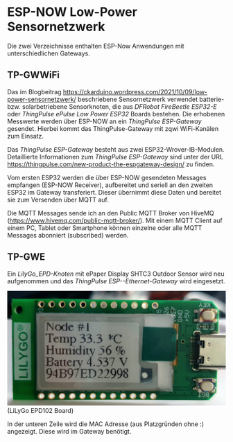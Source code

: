 # ESP-NOW Low-Power Sensornetzwerk

Die zwei Verzeichnisse enthalten ESP-Now Anwendungen mit unterschiedlichen Gateways.

## TP-GWWiFi
Das im Blogbeitrag https://ckarduino.wordpress.com/2021/10/09/low-power-sensornetzwerk/ beschriebene Sensornetzwerk verwendet batterie- bzw. solarbetriebene Sensorknoten, 
die aus *DFRobot FireBeetle ESP32-E* oder *ThingPulse ePulse Low Power ESP32* Boards bestehen. Die erhobenen Messwerte werden über ESP-NOW an ein *ThingPulse ESP-Gateway* gesendet.
Hierbei kommt das ThingPulse-Gateway mit zqwi WiFi-Kanälen zum Einsatz.

Das *ThingPulse ESP-Gateway* besteht aus zwei ESP32-Wrover-IB-Modulen. Detaillierte Informationen zum *ThingPulse ESP-Gateway* sind unter der URL 
https://thingpulse.com/new-product-the-espgateway-design/ zu finden.

Vom ersten ESP32 werden die über ESP-NOW gesendeten Messages empfangen (ESP-NOW Receiver), aufbereitet und seriell an den zweiten ESP32 im Gateway transferiert. 
Dieser übernimmt diese Daten und bereitet sie zum Versenden über MQTT auf.

Die MQTT Messages sende ich an den Public MQTT Broker von HiveMQ (https://www.hivemq.com/public-mqtt-broker/). Mit einem MQTT Client auf einem PC, Tablet oder Smartphone 
können einzelne oder alle MQTT Messages abonniert (subscribed) werden.

## TP-GWE
Ein *LilyGo_EPD-Knoten* mit ePaper Display SHTC3 Outdoor Sensor wird neu aufgenommen und das *ThingPulse ESP--Ethernet-Gateway* wird eingesetzt.

<img src="https://github.com/ckuehnel/Arduino2023/blob/main/ESP-NOW/TP-GWE/LilyGo_EPD_Node.jpg">(LiLyGo EPD102 Board)

In der unteren Zeile wird die MAC Adresse (aus Platzgründen ohne :) angezeigt. Diese wird im Gateway benötigt.
